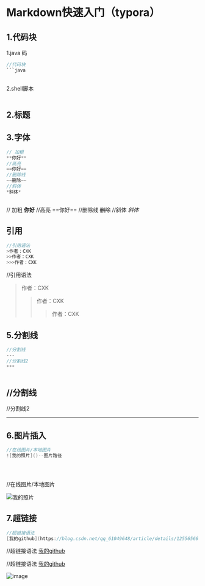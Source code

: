 # Markdown快速入门（typora）

## 1.代码块

1.java 码

```java
//代码块
​```java
    

```

2.shell脚本

```shell

```


## 2.标题



## 3.字体

```java
// 加粗
**你好**
//高亮
==你好==
//删除线
~~删除~~
//斜体
*斜体*



```

// 加粗
**你好**
//高亮
==你好==
//删除线
~~删除~~
//斜体
*斜体*

## 引用

```java
//引用语法
>作者：CXK
>>作者：CXK
>>>作者：CXK
```

//引用语法
>作者：CXK
>>作者：CXK
>>
>>>作者：CXK



## 5.分割线



```java
//分割线
---
//分割线2
***



```

//分割线
---
//分割线2

***

## 6.图片插入

```java
//在线图片/本地图片
![我的照片]()--图片路径





```

//在线图片/本地图片

![我的照片](C:\Users\刘宇辰\Desktop\照片\1627438700646.jpg.jpg)



## 7.超链接

```java
//超链接语法
[我的github](https://blog.csdn.net/qq_61049648/article/details/125565660)

```



//超链接语法
[我的github](https://blog.csdn.net/qq_61049648/article/details/125565660)



//超链接语法
[我的github](https://blog.csdn.net/qq_61049648/article/details/125565660)

![image](https://user-images.githubusercontent.com/52305683/181688015-c1439493-ef68-4995-987d-70692637210f.png)
